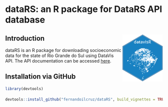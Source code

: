 # dataRS: an R package for DataRS API database

## Introduction <img src="man/figures/logo.png" align="right" height="150" alt="" />

dataRS is an R package for downloading socioeconomic data for the state of Rio Grande do Sul using DataVis API.
The API documentation can be accessed [here](https://datars.dee.rs.gov.br/api/).

 
## Installation via GitHub

```r
library(devtools)

devtools::install_github("fernandoilcruz/dataRS", build_vignettes = TRUE)
